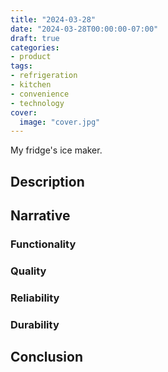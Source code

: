```yaml
---
title: "2024-03-28"
date: "2024-03-28T00:00:00-07:00"
draft: true
categories:
- product
tags:
- refrigeration
- kitchen
- convenience
- technology
cover:
  image: "cover.jpg"
---
```

My fridge's ice maker.
<!--more-->
## Description

## Narrative

### Functionality

### Quality

### Reliability

### Durability

## Conclusion
